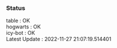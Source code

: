 ### Status


table : OK  
hogwarts : OK  
icy-bot : OK  
Latest Update : 2022-11-27 21:07:19.514401
